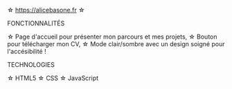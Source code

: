 ☆ https://alicebasone.fr ☆

FONCTIONNALITÉS

   ☆ Page d'accueil pour présenter mon parcours et mes projets,
   ☆ Bouton pour télécharger mon CV,
   ☆ Mode clair/sombre avec un design soigné pour l'accésibilité !

TECHNOLOGIES 

   ☆ HTML5
   ☆ CSS
   ☆ JavaScript
